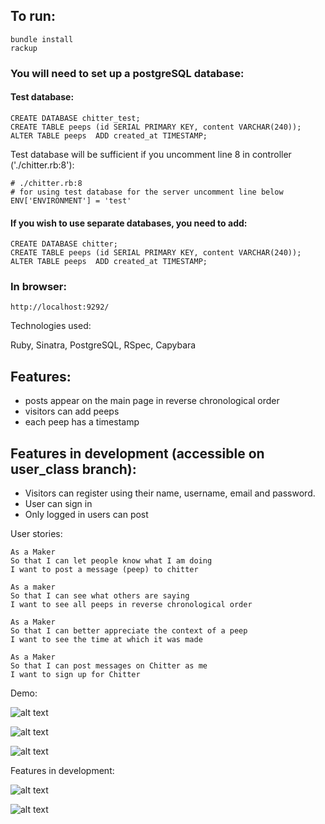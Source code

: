 ## To run:

```
bundle install
rackup
```

### You will need to set up a postgreSQL database:

#### Test database:
```
CREATE DATABASE chitter_test;
CREATE TABLE peeps (id SERIAL PRIMARY KEY, content VARCHAR(240));
ALTER TABLE peeps  ADD created_at TIMESTAMP;
```

Test database will be sufficient if you uncomment line 8 in controller ('./chitter.rb:8'):

```
# ./chitter.rb:8
# for using test database for the server uncomment line below
ENV['ENVIRONMENT'] = 'test'
```

#### If you wish to use separate databases, you need to add:

```
CREATE DATABASE chitter;
CREATE TABLE peeps (id SERIAL PRIMARY KEY, content VARCHAR(240));
ALTER TABLE peeps  ADD created_at TIMESTAMP;
```

### In browser:

```
http://localhost:9292/
```

Technologies used:

Ruby, Sinatra, PostgreSQL, RSpec, Capybara

## Features:

- posts appear on the main page in reverse chronological order
- visitors can add peeps
- each peep has a timestamp

## Features in development (accessible on user_class branch):

- Visitors can register using their name, username, email and password.
- User can sign in
- Only logged in users can post

User stories:

```
As a Maker
So that I can let people know what I am doing
I want to post a message (peep) to chitter

As a maker
So that I can see what others are saying
I want to see all peeps in reverse chronological order

As a Maker
So that I can better appreciate the context of a peep
I want to see the time at which it was made

As a Maker
So that I can post messages on Chitter as me
I want to sign up for Chitter
```

Demo:

![alt text](https://i.imgur.com/HGrDoNV.png)

![alt text](https://i.imgur.com/PHnNNZL.png)

![alt text](https://i.imgur.com/MxhWO79.png)


Features in development:

![alt text](https://i.imgur.com/ZAEKg4P.png)

![alt text](https://i.imgur.com/TbiJam1.png)